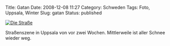 Title: Gatan
Date: 2008-12-08 11:27
Category: Schweden
Tags: Foto, Uppsala, Winter
Slug: gatan
Status: published

[![Die
Straße](/pic/gatsno_s.jpg "Die Straße")](/pic/gatsno_l.jpg)

Straßenszene in Uppsala von vor zwei Wochen. Mittlerweile ist aller
Schnee wieder weg.

